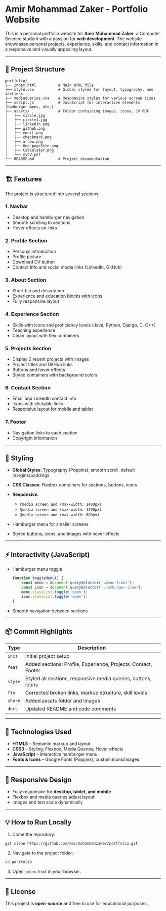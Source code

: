 # Amir Mohammad Zaker - Portfolio Website

This is a personal portfolio website for **Amir Mohammad Zaker**, a Computer Science student with a passion for **web development**. The website showcases personal projects, experience, skills, and contact information in a responsive and visually appealing layout.

---

## 📂 Project Structure

```
portfolio/
├── index.html          # Main HTML file
├── style.css           # Global styles for layout, typography, and sections
├── mediaqueries.css    # Responsive styles for various screen sizes
├── script.js           # JavaScript for interactive elements (hamburger menu, etc.)
├── assets/             # Folder containing images, icons, CV PDF
│   ├── circle.jpg
│   ├── circle1.jpg
│   ├── linkedin.png
│   ├── github.png
│   ├── email.png
│   ├── checkmark.png
│   ├── arrow.png
│   ├── One-pageSite.png
│   ├── Calculator.png
│   └── myCV.pdf
└── README.md           # Project documentation
```

---

## 🏗️ Features

The project is structured into several sections:

### 1. **Navbar**

* Desktop and hamburger navigation
* Smooth scrolling to sections
* Hover effects on links

### 2. **Profile Section**

* Personal introduction
* Profile picture
* Download CV button
* Contact Info and social media links (LinkedIn, GitHub)

### 3. **About Section**

* Short bio and description
* Experience and education blocks with icons
* Fully responsive layout

### 4. **Experience Section**

* Skills with icons and proficiency levels (Java, Python, Django, C, C++)
* Teaching experience
* Clean layout with flex containers

### 5. **Projects Section**

* Display 3 recent projects with images
* Project titles and GitHub links
* Buttons and hover effects
* Styled containers with background colors

### 6. **Contact Section**

* Email and LinkedIn contact info
* Icons with clickable links
* Responsive layout for mobile and tablet

### 7. **Footer**

* Navigation links to each section
* Copyright information

---

## 🎨 Styling

* **Global Styles:** Typography (Poppins), smooth scroll, default margins/paddings
* **CSS Classes:** Flexbox containers for sections, buttons, icons
* **Responsive:**

  * `@media screen and (max-width: 1400px)`
  * `@media screen and (max-width: 1200px)`
  * `@media screen and (max-width: 600px)`
* Hamburger menu for smaller screens
* Styled buttons, icons, and images with hover effects

---

## ⚡ Interactivity (JavaScript)

* Hamburger menu toggle

  ```js
  function toggleMenu() {
      const menu = document.querySelector('.menu-links');
      const icon = document.querySelector('.hamburger-icon');
      menu.classList.toggle('open');
      icon.classList.toggle('open');
  }
  ```
* Smooth navigation between sections

---

## 📦 Commit Highlights

| Type    | Description                                                    |
| ------- | -------------------------------------------------------------- |
| `init`  | Initial project setup                                          |
| `feat`  | Added sections: Profile, Experience, Projects, Contact, Footer |
| `style` | Styled all sections, responsive media queries, buttons, icons  |
| `fix`   | Corrected broken links, markup structure, skill levels         |
| `chore` | Added assets folder and images                                 |
| `docs`  | Updated README and code comments                               |

---

## 📌 Technologies Used

* **HTML5** – Semantic markup and layout
* **CSS3** – Styling, Flexbox, Media Queries, Hover effects
* **JavaScript** – Interactive hamburger menu
* **Fonts & Icons** – Google Fonts (Poppins), custom icons/images

---

## 📱 Responsive Design

* Fully responsive for **desktop, tablet, and mobile**
* Flexbox and media queries adjust layout
* Images and text scale dynamically

---

## 💡 How to Run Locally

1. Clone the repository:

```bash
git clone https://github.com/amirmohammadzaker/portfolio.git
```

2. Navigate to the project folder:

```bash
cd portfolio
```

3. Open `index.html` in your browser.

---

## 📄 License

This project is **open-source** and free to use for educational purposes.